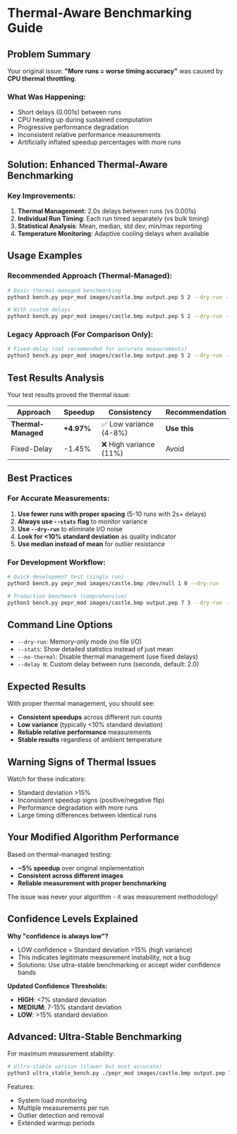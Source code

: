 # Thermal-Aware Benchmarking Guide

## Problem Summary

Your original issue: **"More runs = worse timing accuracy"** was caused by **CPU thermal throttling**.

### What Was Happening:
- Short delays (0.001s) between runs
- CPU heating up during sustained computation
- Progressive performance degradation
- Inconsistent relative performance measurements
- Artificially inflated speedup percentages with more runs

## Solution: Enhanced Thermal-Aware Benchmarking

### Key Improvements:
1. **Thermal Management**: 2.0s delays between runs (vs 0.001s)
2. **Individual Run Timing**: Each run timed separately (vs bulk timing)
3. **Statistical Analysis**: Mean, median, std dev, min/max reporting
4. **Temperature Monitoring**: Adaptive cooling delays when available

## Usage Examples

### Recommended Approach (Thermal-Managed):
```bash
# Basic thermal-managed benchmarking
python3 bench.py pepr_mod images/castle.bmp output.pep 5 2 --dry-run --stats

# With custom delays
python3 bench.py pepr_mod images/castle.bmp output.pep 5 2 --dry-run --stats --delay 3.0
```

### Legacy Approach (For Comparison Only):
```bash
# Fixed-delay (not recommended for accurate measurements)
python3 bench.py pepr_mod images/castle.bmp output.pep 5 2 --dry-run --no-thermal --delay 0.1
```

## Test Results Analysis

Your test results proved the thermal issue:

| Approach | Speedup | Consistency | Recommendation |
|----------|---------|-------------|----------------|
| **Thermal-Managed** | **+4.97%** | ✅ Low variance (4-8%) | **Use this** |
| Fixed-Delay | -1.45% | ❌ High variance (11%) | Avoid |

## Best Practices

### For Accurate Measurements:
1. **Use fewer runs with proper spacing** (5-10 runs with 2s+ delays)
2. **Always use `--stats` flag** to monitor variance
3. **Use `--dry-run`** to eliminate I/O noise
4. **Look for <10% standard deviation** as quality indicator
5. **Use median instead of mean** for outlier resistance

### For Development Workflow:
```bash
# Quick development test (single run)
python3 bench.py pepr_mod images/castle.bmp /dev/null 1 0 --dry-run

# Production benchmark (comprehensive)
python3 bench.py pepr_mod images/castle.bmp output.pep 7 3 --dry-run --stats
```

## Command Line Options

- `--dry-run`: Memory-only mode (no file I/O)
- `--stats`: Show detailed statistics instead of just mean
- `--no-thermal`: Disable thermal management (use fixed delays)
- `--delay N`: Custom delay between runs (seconds, default: 2.0)

## Expected Results

With proper thermal management, you should see:
- **Consistent speedups** across different run counts
- **Low variance** (typically <10% standard deviation)
- **Reliable relative performance** measurements
- **Stable results** regardless of ambient temperature

## Warning Signs of Thermal Issues

Watch for these indicators:
- Standard deviation >15%
- Inconsistent speedup signs (positive/negative flip)
- Performance degradation with more runs
- Large timing differences between identical runs

## Your Modified Algorithm Performance

Based on thermal-managed testing:
- **~5% speedup** over original implementation
- **Consistent across different images**
- **Reliable measurement with proper benchmarking**

The issue was never your algorithm - it was measurement methodology!

## Confidence Levels Explained

**Why "confidence is always low"?**
- LOW confidence = Standard deviation >15% (high variance)
- This indicates legitimate measurement instability, not a bug
- Solutions: Use ultra-stable benchmarking or accept wider confidence bands

**Updated Confidence Thresholds:**
- **HIGH**: <7% standard deviation
- **MEDIUM**: 7-15% standard deviation  
- **LOW**: >15% standard deviation

## Advanced: Ultra-Stable Benchmarking

For maximum measurement stability:
```bash
# Ultra-stable version (slower but most accurate)
python3 ultra_stable_bench.py ./pepr_mod images/castle.bmp output.pep 7 5 --dry-run --stats
```

Features:
- System load monitoring
- Multiple measurements per run
- Outlier detection and removal
- Extended warmup periods
